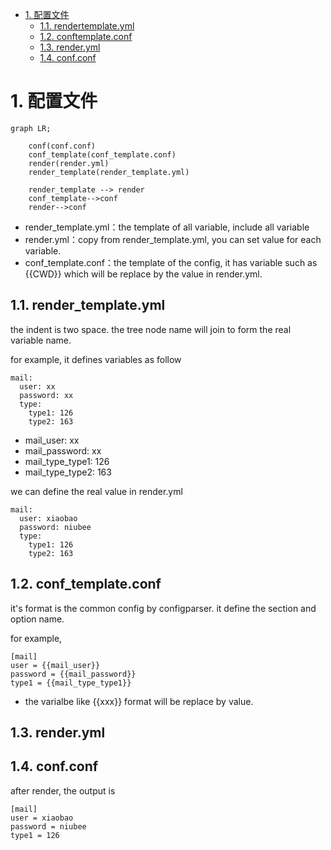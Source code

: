 
<!-- TOC -->

- [1. 配置文件](#1-%E9%85%8D%E7%BD%AE%E6%96%87%E4%BB%B6)
    - [1.1. rendertemplate.yml](#11-rendertemplateyml)
    - [1.2. conftemplate.conf](#12-conftemplateconf)
    - [1.3. render.yml](#13-renderyml)
    - [1.4. conf.conf](#14-confconf)

<!-- /TOC -->

# 1. 配置文件

```mermaid
graph LR;

    conf(conf.conf)
    conf_template(conf_template.conf)
    render(render.yml)
    render_template(render_template.yml)

    render_template --> render
    conf_template-->conf
    render-->conf
```

* render_template.yml：the template of all variable, include all variable
* render.yml：copy from render_template.yml, you can set value for each variable.
* conf_template.conf：the template of the config, it has variable such as {{CWD}} which will be replace by the value in render.yml.

## 1.1. render_template.yml
the indent is two space.
the tree node name will join to form the real variable name.

for example, it defines variables as follow

~~~
mail:
  user: xx
  password: xx
  type:
    type1: 126
    type2: 163
~~~

* mail_user: xx
* mail_password: xx
* mail_type_type1: 126
* mail_type_type2: 163

we can define the real value in render.yml

~~~
mail:
  user: xiaobao
  password: niubee
  type:
    type1: 126
    type2: 163
~~~


## 1.2. conf_template.conf
it's format is the common config by configparser. it define the section and option name.

for example,

~~~
[mail]
user = {{mail_user}}
password = {{mail_password}}
type1 = {{mail_type_type1}}
~~~

* the varialbe like {{xxx}} format will be replace by value.

## 1.3. render.yml


## 1.4. conf.conf

after render, the output is

~~~
[mail]
user = xiaobao
password = niubee
type1 = 126
~~~



